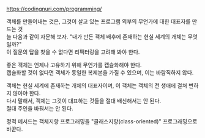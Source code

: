 https://codingnuri.com/programming/

객체를 만들어내는 것은, 그것이 살고 있는 프로그램 외부의 무언가에 대한 대표자를 만드는 것  
늘 다음과 같이 자문해 보자. "내가 만든 객체 배후에 존재하는 현실 세계의 개체는 무엇일까?"  
이 질문의 답을 찾을 수 없다면 리팩터링을 고려해 봐야 한다.

좋은 객체는 언제나 고유하기 위해 무언가를 캡슐화해야 한다.  
캡슐화할 것이 없다면 객체가 동일한 복제본을 가질 수 있으며, 이는 바람직하지 않다.

객체는 현실 세계에 존재하는 개체의 대표자이며, 이 객체는 객체의 전 생애에 걸쳐 변하지 않아야 한다.  
다시 말해서, 객체는 그것이 대표하는 것들을 절대 배신해서는 안 된다.  
절대 주인을 바꿔서는 안 된다.

정적 메서드는 객체지향 프로그래밍을 "클래스지향(class-oriented)" 프로그래밍으로 바꾼다.
